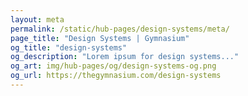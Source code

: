 ```yaml
---
layout: meta
permalink: /static/hub-pages/design-systems/meta/
page_title: "Design Systems | Gymnasium"
og_title: "design-systems"
og_description: "Lorem ipsum for design systems..."
og_art: img/hub-pages/og/design-systems-og.png
og_url: https://thegymnasium.com/design-systems
---
```


